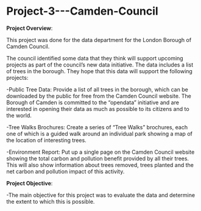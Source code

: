 # Project-3---Camden-Council

**Project Overview**:

This project was done for the data department for the London Borough of Camden Council. 

The council identified some data that they think will support upcoming projects as part of the council’s new data initiative. The data includes a list of trees in the borough. They hope that this data will support the following projects:

-Public Tree Data: 
Provide a list of all trees in the borough, which can be downloaded by the public for free from the Camden Council website. The Borough of Camden is committed to the “opendata” initiative and are interested in opening their data as much as possible to its citizens and to the world.

-Tree Walks Brochures: 
Create a series of “Tree Walks” brochures, each one of which is a guided walk around an individual park showing a map of the location of interesting trees.

-Environment Report: 
Put up a single page on the Camden Council website showing the total carbon and pollution benefit provided by all their trees. This will also show information about trees removed, trees planted and the net carbon and pollution impact of this activity.


**Project Objective**:

-The main objective for this project was to evaluate the data and determine the extent to which this is possible.

